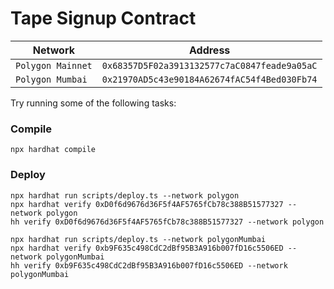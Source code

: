 # Tape Signup Contract

| Network           | Address                                      |
| ----------------- | -------------------------------------------- |
| `Polygon Mainnet` | `0x68357D5F02a3913132577c7aC0847feade9a05aC` |
| `Polygon Mumbai`  | `0x21970AD5c43e90184A62674fAC54f4Bed030Fb74` |

Try running some of the following tasks:

### Compile
```
npx hardhat compile
```

### Deploy
```
npx hardhat run scripts/deploy.ts --network polygon 
npx hardhat verify 0xD0f6d9676d36F5f4AF5765fCb78c388B51577327 --network polygon
hh verify 0xD0f6d9676d36F5f4AF5765fCb78c388B51577327 --network polygon
```

```
npx hardhat run scripts/deploy.ts --network polygonMumbai 
npx hardhat verify 0xb9F635c498CdC2dBf95B3A916b007fD16c5506ED --network polygonMumbai
hh verify 0xb9F635c498CdC2dBf95B3A916b007fD16c5506ED --network polygonMumbai
```
